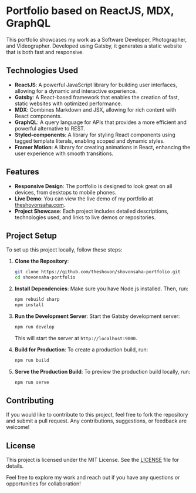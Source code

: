 # Portfolio based on ReactJS, MDX, GraphQL

This portfolio showcases my work as a Software Developer, Photographer, and Videographer. Developed using Gatsby, it generates a static website that is both fast and responsive.

## Technologies Used

- **ReactJS**: A powerful JavaScript library for building user interfaces, allowing for a dynamic and interactive experience.
- **Gatsby**: A React-based framework that enables the creation of fast, static websites with optimized performance.
- **MDX**: Combines Markdown and JSX, allowing for rich content with React components.
- **GraphQL**: A query language for APIs that provides a more efficient and powerful alternative to REST.
- **Styled-components**: A library for styling React components using tagged template literals, enabling scoped and dynamic styles.
- **Framer Motion**: A library for creating animations in React, enhancing the user experience with smooth transitions.

## Features

- **Responsive Design**: The portfolio is designed to look great on all devices, from desktops to mobile phones.
- **Live Demo**: You can view the live demo of my portfolio at [theshovonsaha.com](https://theshovonsaha.com).
- **Project Showcase**: Each project includes detailed descriptions, technologies used, and links to live demos or repositories.

## Project Setup

To set up this project locally, follow these steps:

1. **Clone the Repository**:

   ```bash
   git clone https://github.com/theshovon/shovonsaha-portfolio.git
   cd shovonsaha-portfolio
   ```

2. **Install Dependencies**:
   Make sure you have Node.js installed. Then, run:

   ```bash
   npm rebuild sharp
   npm install
   ```

3. **Run the Development Server**:
   Start the Gatsby development server:

   ```bash
   npm run develop
   ```

   This will start the server at `http://localhost:9000`.

4. **Build for Production**:
   To create a production build, run:

   ```bash
   npm run build
   ```

5. **Serve the Production Build**:
   To preview the production build locally, run:
   ```bash
   npm run serve
   ```

## Contributing

If you would like to contribute to this project, feel free to fork the repository and submit a pull request. Any contributions, suggestions, or feedback are welcome!

## License

This project is licensed under the MIT License. See the [LICENSE](LICENSE) file for details.

Feel free to explore my work and reach out if you have any questions or opportunities for collaboration!
